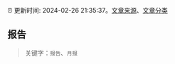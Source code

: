 :alarm_clock: 更新时间: 2024-02-26 21:35:37。[文章来源](/README.md)、[文章分类](/TAGS.md)

## 报告


> 关键字：`报告`、`月报`



